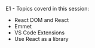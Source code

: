 E1 - Topics coverd in this session:

- React DOM and React
- Emmet
- VS Code Extensions
- Use React as a library